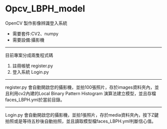 # Opcv_LBPH_model
OpenCV 製作影像辨識登入系統
* 需要套件:CV2、numpy
* 需要設備:攝影機
---
目前專案分成兩隻程式碼  
  1. 註冊帳號 register.py
  2. 登入系統 Login.py  
---
register.py 會自動開啟您的攝影機，並拍100張照片，存於images資料夾內，並且利用cv2內建的Local Binary Pattern Histogram 演算法建立模型，並且存檔faces_LBPH.yml於當前目錄。

---
Login.py 會自動開啟您的攝影機，並拍1張照片，存於media資料夾內，按下Z鍵拍照或是等待五秒後自動拍照，並且讀取模型檔faces_LBPH.yml判斷信心值。
